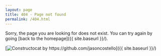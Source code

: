 ```yaml
---
layout: page
title: 404 - Page not found
permalink: /404.html
---
```


Sorry, the page you are looking for does not exist. You can try again by going [back to the homepage]({{ site.baseurl }}/).

[<img src="{{ site.baseurl }}/assets/images/404.jpg" alt="Constructocat by https://github.com/jasoncostello"/>]({{ site.baseurl }}/)
